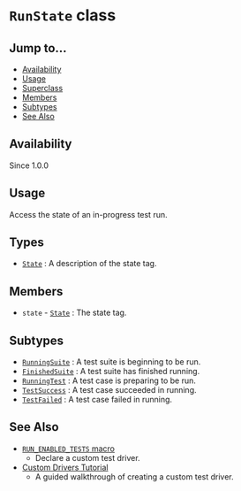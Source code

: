 # `RunState` class

## Jump to...
- [Availability](#Availability)
- [Usage](#Usage)
- [Superclass](#Superclass)
- [Members](#Members)
- [Subtypes](#Subtypes)
- [See Also](#See-Also)

## Availability
Since 1.0.0

## Usage

Access the state of an in-progress test run.

## Types

- [`State`](RunState.State.md) : A description of the state tag.

## Members

- `state` - [`State`](RunState.State.md) : The state tag.

## Subtypes

- [`RunningSuite`](RunningSuite.md) : A test suite is beginning to be run.
- [`FinishedSuite`](FinishedSuite.md) : A test suite has finished running.
- [`RunningTest`](RunningTest.md) : A test case is preparing to be run.
- [`TestSuccess`](TestSuccess.md) : A test case succeeded in running.
- [`TestFailed`](TestFailed.md) : A test case failed in running.

## See Also

- [`RUN_ENABLED_TESTS` macro](../Macros/RUN_ENABLED_TESTS.md)
  - Declare a custom test driver.
- [Custom Drivers Tutorial](../../Tutorials/Custom-Drivers.md)
  - A guided walkthrough of creating a custom test driver.

